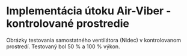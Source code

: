 # Implementácia útoku Air-Viber - kontrolované prostredie

Obrázky testovania samostatného ventilátora (Nidec) v kontrolovanom prostredí.
Testovaný bol 50 % a 100 % výkon.
